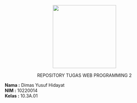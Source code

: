 <p align="center"><a href="https://bsi.ac.id" target="_blank"><img src="https://pbs.twimg.com/media/DpNiWO7UcAUQKEq.png" width="200"></a></p>
<p align="center">REPOSITORY TUGAS WEB PROGRAMMING 2</p>

**Nama  :** Dimas Yusuf Hidayat<br>
**NIM   :** 10220014<br>
**Kelas :** 10.3A.01<br>
